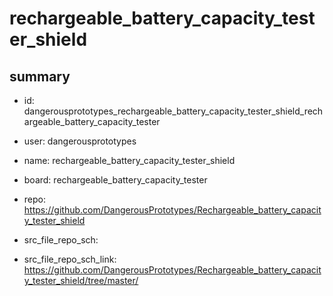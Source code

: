 # rechargeable_battery_capacity_tester_shield
 
## summary 
* id: dangerousprototypes_rechargeable_battery_capacity_tester_shield_rechargeable_battery_capacity_tester
* user: dangerousprototypes
* name: rechargeable_battery_capacity_tester_shield
* board: rechargeable_battery_capacity_tester
* repo: https://github.com/DangerousPrototypes/Rechargeable_battery_capacity_tester_shield



* src_file_repo_sch: 
* src_file_repo_sch_link: https://github.com/DangerousPrototypes/Rechargeable_battery_capacity_tester_shield/tree/master/






